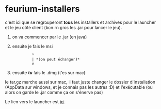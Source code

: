# feurium-installers

c'est ici que se regrouperont **tous** les installers et archives pour le launcher et le jeu côté client (bon rn gros les .jar pour lancer le jeu).

1. on va commencer par le .jar (en java)

1. ensuite je fais le msi


                ^
                | *(on peut échanger)*
                v

1. ensuite ***tu*** fais le .dmg (t'es sur mac)

le tar.gz marche aussi sur mac, il faut juste changer le dossier d'installation (AppData sur windows, et je connais pas les autres :D) et l'exécutable (ou alors on garde le .jar comme ça on s'énerve pas)

Le lien vers le launcher est [ici](https://github.com/baztoul76/feurium-launcher)
